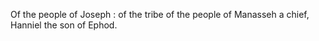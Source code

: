 Of the people of Joseph : of the tribe of the people of Manasseh a chief, Hanniel the son of Ephod.
